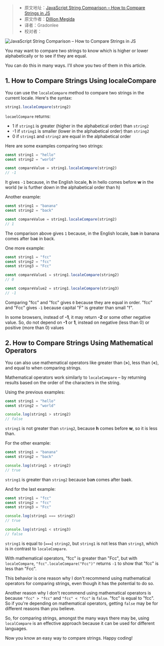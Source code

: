 > -  原文地址：[JavaScript String Comparison – How to Compare Strings in JS](https://www.freecodecamp.org/news/javascript-string-comparison-how-to-compare-strings-in-js/)
> -  原文作者：[Dillion Megida](https://www.freecodecamp.org/news/author/dillionmegida/)
> -  译者：Gradonlee
> -  校对者：

![JavaScript String Comparison – How to Compare Strings in JS](https://www.freecodecamp.org/news/content/images/size/w2000/2022/07/string-comparison.png)

You may want to compare two strings to know which is higher or lower alphabetically or to see if they are equal.

You can do this in many ways. I'll show you two of them in this article.

## 1\. How to Compare Strings Using localeCompare

You can use the `localeCompare` method to compare two strings in the current locale. Here's the syntax:

```js
string1.localeCompare(string2)
```

`locaelCompare` returns:

-   1 if `string1` is greater (higher in the alphabetical order) than `string2`
-   \-1 if `string1` is smaller (lower in the alphabetical order) than `string2`
-   0 if `string1` and `string2` are equal in the alphabetical order

Here are some examples comparing two strings:

```js
const string1 = "hello"
const string2 = "world"

const compareValue = string1.localeCompare(string2)
// -1
```

It gives `-1` because, in the English locale, **h** in hello comes before **w** in the world (w is further down in the alphabetical order than h)

Another example:

```js
const string1 = "banana"
const string2 = "back"

const compareValue = string1.localeCompare(string2)
// 1
```

The comparison above gives `1` because, in the English locale, ba**n** in banana comes after ba**c** in back.

One more example:

```js
const string1 = "fcc"
const string2 = "fcc"
const string3 = "Fcc"

const compareValue1 = string1.localeCompare(string2)
// 0

const compareValue2 = string1.localeCompare(string3)
// -1
```

Comparing "fcc" and "fcc" gives `0` because they are equal in order. "fcc" and "Fcc" gives `-1` because capital "F" is greater than small "f".

In some browsers, instead of **\-1**, it may return **\-2** or some other negative value. So, do not depend on **\-1** or **1**, instead on negative (less than 0) or positive (more than 0) values

## 2\. How to Compare Strings Using Mathematical Operators

You can also use mathematical operators like greater than (**\>**), less than (**<**), and equal to when comparing strings.

Mathematical operators work similarly to `localeCompare` – by returning results based on the order of the characters in the string.

Using the previous examples:

```js
const string1 = "hello"
const string2 = "world"

console.log(string1 > string2)
// false
```

`string1` is not greater than `string2`, because **h** comes before **w**, so it is less than.

For the other example:

```js
const string1 = "banana"
const string2 = "back"

console.log(string1 > string2)
// true
```

`string1` is greater than `string2` because ba**n** comes after ba**c**k.

And for the last example:

```js
const string1 = "fcc"
const string2 = "fcc"
const string3 = "Fcc"

console.log(string1 === string2)
// true

console.log(string1 < string3)
// false
```

`string1` is equal to (`===`) `string2`, but `string1` is not less than `string3`, which is in contrast to `localeCompare`.

With mathematical operators, "fcc" is greater than "Fcc", but with `localeCompare`, `"fcc".localeCompare("Fcc")"` returns `-1` to show that "fcc" is less than "Fcc".

This behavior is one reason why I don't recommend using mathematical operators for comparing strings, even though it has the potential to do so.

Another reason why I don't recommend using mathematical operators is because `"fcc" > "fcc"` and `"fcc" < "fcc"` is `false`. "fcc" is equal to "fcc". So if you're depending on mathematical operators, getting `false` may be for different reasons than you believe.

So, for comparing strings, amongst the many ways there may be, using `localCompare` is an effective approach because it can be used for different languages.

Now you know an easy way to compare strings. Happy coding!
